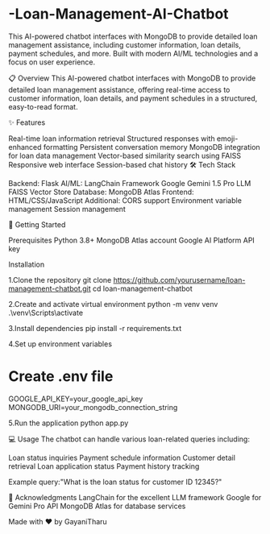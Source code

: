 # -Loan-Management-AI-Chatbot
This AI-powered chatbot interfaces with MongoDB to provide detailed loan management assistance, including customer information, loan details, payment schedules, and more. Built with modern AI/ML technologies and a focus on user experience.

📋 Overview
This AI-powered chatbot interfaces with MongoDB to provide detailed loan management assistance, offering real-time access to customer information, loan details, and payment schedules in a structured, easy-to-read format.

✨ Features

Real-time loan information retrieval
Structured responses with emoji-enhanced formatting
Persistent conversation memory
MongoDB integration for loan data management
Vector-based similarity search using FAISS
Responsive web interface
Session-based chat history
🛠️ Tech Stack

Backend: Flask
AI/ML:
LangChain Framework
Google Gemini 1.5 Pro LLM
FAISS Vector Store
Database: MongoDB Atlas
Frontend: HTML/CSS/JavaScript
Additional:
CORS support
Environment variable management
Session management

🚀 Getting Started

Prerequisites
Python 3.8+
MongoDB Atlas account
Google AI Platform API key

Installation

1.Clone the repository
git clone https://github.com/yourusername/loan-management-chatbot.git
cd loan-management-chatbot

2.Create and activate virtual environment
python -m venv venv
.\venv\Scripts\activate

3.Install dependencies
pip install -r requirements.txt

4.Set up environment variables
# Create .env file
GOOGLE_API_KEY=your_google_api_key
MONGODB_URI=your_mongodb_connection_string

5.Run the application
python app.py

💻 Usage
The chatbot can handle various loan-related queries including:

Loan status inquiries
Payment schedule information
Customer detail retrieval
Loan application status
Payment history tracking

Example query:"What is the loan status for customer ID 12345?"

🙏 Acknowledgments
LangChain for the excellent LLM framework
Google for Gemini Pro API
MongoDB Atlas for database services


Made with ❤️ by GayaniTharu










